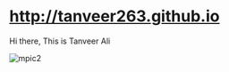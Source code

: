 # http://tanveer263.github.io
Hi there, This is Tanveer Ali

![mpic2](https://user-images.githubusercontent.com/65210787/84347263-f4c84180-ab66-11ea-88b7-4a97b86f41cd.jpg)
